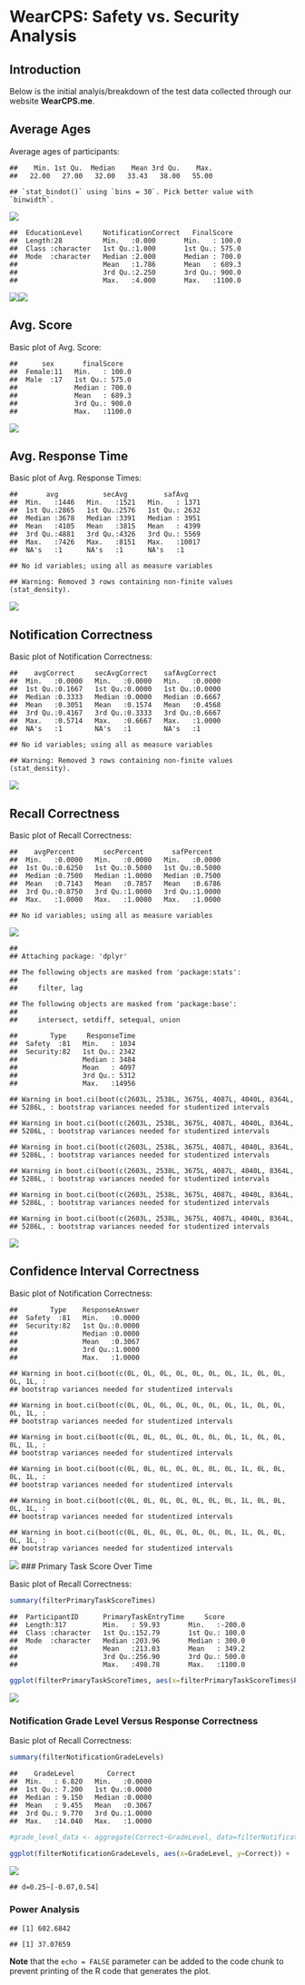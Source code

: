 WearCPS: Safety vs. Security Analysis
================

Introduction
------------

Below is the initial analyis/breakdown of the test data collected through our website **WearCPS.me**.

Average Ages
------------

Average ages of participants:

    ##    Min. 1st Qu.  Median    Mean 3rd Qu.    Max. 
    ##   22.00   27.00   32.00   33.43   38.00   55.00

    ## `stat_bindot()` using `bins = 30`. Pick better value with `binwidth`.

![](GeneratedMarkdown_files/figure-markdown_github/analysis-1.png)

    ##  EducationLevel     NotificationCorrect   FinalScore    
    ##  Length:28          Min.   :0.000       Min.   : 100.0  
    ##  Class :character   1st Qu.:1.000       1st Qu.: 575.0  
    ##  Mode  :character   Median :2.000       Median : 700.0  
    ##                     Mean   :1.786       Mean   : 689.3  
    ##                     3rd Qu.:2.250       3rd Qu.: 900.0  
    ##                     Max.   :4.000       Max.   :1100.0

![](GeneratedMarkdown_files/figure-markdown_github/analysis-2.png)![](GeneratedMarkdown_files/figure-markdown_github/analysis-3.png)

Avg. Score
----------

Basic plot of Avg. Score:

    ##      sex       finalScore    
    ##  Female:11   Min.   : 100.0  
    ##  Male  :17   1st Qu.: 575.0  
    ##              Median : 700.0  
    ##              Mean   : 689.3  
    ##              3rd Qu.: 900.0  
    ##              Max.   :1100.0

![](GeneratedMarkdown_files/figure-markdown_github/analysis2-1.png)

Avg. Response Time
------------------

Basic plot of Avg. Response Times:

    ##       avg           secAvg         safAvg     
    ##  Min.   :1446   Min.   :1521   Min.   : 1371  
    ##  1st Qu.:2865   1st Qu.:2576   1st Qu.: 2632  
    ##  Median :3678   Median :3391   Median : 3951  
    ##  Mean   :4105   Mean   :3815   Mean   : 4399  
    ##  3rd Qu.:4881   3rd Qu.:4326   3rd Qu.: 5569  
    ##  Max.   :7426   Max.   :8151   Max.   :10017  
    ##  NA's   :1      NA's   :1      NA's   :1

    ## No id variables; using all as measure variables

    ## Warning: Removed 3 rows containing non-finite values (stat_density).

![](GeneratedMarkdown_files/figure-markdown_github/analysis3-1.png)

Notification Correctness
------------------------

Basic plot of Notification Correctness:

    ##    avgCorrect     secAvgCorrect    safAvgCorrect   
    ##  Min.   :0.0000   Min.   :0.0000   Min.   :0.0000  
    ##  1st Qu.:0.1667   1st Qu.:0.0000   1st Qu.:0.0000  
    ##  Median :0.3333   Median :0.0000   Median :0.6667  
    ##  Mean   :0.3051   Mean   :0.1574   Mean   :0.4568  
    ##  3rd Qu.:0.4167   3rd Qu.:0.3333   3rd Qu.:0.6667  
    ##  Max.   :0.5714   Max.   :0.6667   Max.   :1.0000  
    ##  NA's   :1        NA's   :1        NA's   :1

    ## No id variables; using all as measure variables

    ## Warning: Removed 3 rows containing non-finite values (stat_density).

![](GeneratedMarkdown_files/figure-markdown_github/analysis4-1.png)

Recall Correctness
------------------

Basic plot of Recall Correctness:

    ##    avgPercent       secPercent       safPercent    
    ##  Min.   :0.0000   Min.   :0.0000   Min.   :0.0000  
    ##  1st Qu.:0.6250   1st Qu.:0.5000   1st Qu.:0.5000  
    ##  Median :0.7500   Median :1.0000   Median :0.7500  
    ##  Mean   :0.7143   Mean   :0.7857   Mean   :0.6786  
    ##  3rd Qu.:0.8750   3rd Qu.:1.0000   3rd Qu.:1.0000  
    ##  Max.   :1.0000   Max.   :1.0000   Max.   :1.0000

    ## No id variables; using all as measure variables

![](GeneratedMarkdown_files/figure-markdown_github/analysis5-1.png)

    ## 
    ## Attaching package: 'dplyr'

    ## The following objects are masked from 'package:stats':
    ## 
    ##     filter, lag

    ## The following objects are masked from 'package:base':
    ## 
    ##     intersect, setdiff, setequal, union

    ##        Type     ResponseTime  
    ##  Safety  :81   Min.   : 1034  
    ##  Security:82   1st Qu.: 2342  
    ##                Median : 3484  
    ##                Mean   : 4097  
    ##                3rd Qu.: 5312  
    ##                Max.   :14956

    ## Warning in boot.ci(boot(c(2603L, 2538L, 3675L, 4087L, 4040L, 8364L,
    ## 5286L, : bootstrap variances needed for studentized intervals

    ## Warning in boot.ci(boot(c(2603L, 2538L, 3675L, 4087L, 4040L, 8364L,
    ## 5286L, : bootstrap variances needed for studentized intervals

    ## Warning in boot.ci(boot(c(2603L, 2538L, 3675L, 4087L, 4040L, 8364L,
    ## 5286L, : bootstrap variances needed for studentized intervals

    ## Warning in boot.ci(boot(c(2603L, 2538L, 3675L, 4087L, 4040L, 8364L,
    ## 5286L, : bootstrap variances needed for studentized intervals

    ## Warning in boot.ci(boot(c(2603L, 2538L, 3675L, 4087L, 4040L, 8364L,
    ## 5286L, : bootstrap variances needed for studentized intervals

    ## Warning in boot.ci(boot(c(2603L, 2538L, 3675L, 4087L, 4040L, 8364L,
    ## 5286L, : bootstrap variances needed for studentized intervals

![](GeneratedMarkdown_files/figure-markdown_github/analysis6-1.png)

Confidence Interval Correctness
-------------------------------

Basic plot of Notification Correctness:

    ##        Type    ResponseAnswer  
    ##  Safety  :81   Min.   :0.0000  
    ##  Security:82   1st Qu.:0.0000  
    ##                Median :0.0000  
    ##                Mean   :0.3067  
    ##                3rd Qu.:1.0000  
    ##                Max.   :1.0000

    ## Warning in boot.ci(boot(c(0L, 0L, 0L, 0L, 0L, 0L, 0L, 1L, 0L, 0L, 0L, 1L, :
    ## bootstrap variances needed for studentized intervals

    ## Warning in boot.ci(boot(c(0L, 0L, 0L, 0L, 0L, 0L, 0L, 1L, 0L, 0L, 0L, 1L, :
    ## bootstrap variances needed for studentized intervals

    ## Warning in boot.ci(boot(c(0L, 0L, 0L, 0L, 0L, 0L, 0L, 1L, 0L, 0L, 0L, 1L, :
    ## bootstrap variances needed for studentized intervals

    ## Warning in boot.ci(boot(c(0L, 0L, 0L, 0L, 0L, 0L, 0L, 1L, 0L, 0L, 0L, 1L, :
    ## bootstrap variances needed for studentized intervals

    ## Warning in boot.ci(boot(c(0L, 0L, 0L, 0L, 0L, 0L, 0L, 1L, 0L, 0L, 0L, 1L, :
    ## bootstrap variances needed for studentized intervals

    ## Warning in boot.ci(boot(c(0L, 0L, 0L, 0L, 0L, 0L, 0L, 1L, 0L, 0L, 0L, 1L, :
    ## bootstrap variances needed for studentized intervals

![](GeneratedMarkdown_files/figure-markdown_github/analysis7-1.png) \#\#\# Primary Task Score Over Time

Basic plot of Recall Correctness:

``` r
summary(filterPrimaryTaskScoreTimes)
```

    ##  ParticipantID      PrimaryTaskEntryTime     Score       
    ##  Length:317         Min.   : 59.93       Min.   :-200.0  
    ##  Class :character   1st Qu.:152.79       1st Qu.: 100.0  
    ##  Mode  :character   Median :203.96       Median : 300.0  
    ##                     Mean   :213.03       Mean   : 349.2  
    ##                     3rd Qu.:256.90       3rd Qu.: 500.0  
    ##                     Max.   :498.78       Max.   :1100.0

``` r
ggplot(filterPrimaryTaskScoreTimes, aes(x=filterPrimaryTaskScoreTimes$PrimaryTaskEntryTime, y=filterPrimaryTaskScoreTimes$Score)) +  geom_point() + ggtitle("Score Vs. Time") + labs(x="Time", y ="Score")
```

![](GeneratedMarkdown_files/figure-markdown_github/analysis8-1.png)

### Notification Grade Level Versus Response Correctness

Basic plot of Recall Correctness:

``` r
summary(filterNotificationGradeLevels)
```

    ##    GradeLevel        Correct      
    ##  Min.   : 6.820   Min.   :0.0000  
    ##  1st Qu.: 7.200   1st Qu.:0.0000  
    ##  Median : 9.150   Median :0.0000  
    ##  Mean   : 9.455   Mean   :0.3067  
    ##  3rd Qu.: 9.770   3rd Qu.:1.0000  
    ##  Max.   :14.040   Max.   :1.0000

``` r
#grade_level_data <- aggregate(Correct~GradeLevel, data=filterNotificationGradeLevels, #FUN=function(filterNotificationGradeLevels) c(mean=mean(filterNotificationGradeLevels), #count=length(filterNotificationGradeLevels)))

ggplot(filterNotificationGradeLevels, aes(x=GradeLevel, y=Correct)) +  stat_summary(fun.y="mean", geom ="bar") + ggtitle("Grade Levels Vs Correctness") + labs(x="Grade Level", y ="Correctness")
```

![](GeneratedMarkdown_files/figure-markdown_github/analysis9-1.png)

    ## d=0.25~[-0.07,0.54]

### Power Analysis

    ## [1] 602.6842

    ## [1] 37.07659

**Note** that the `echo = FALSE` parameter can be added to the code chunk to prevent printing of the R code that generates the plot.
